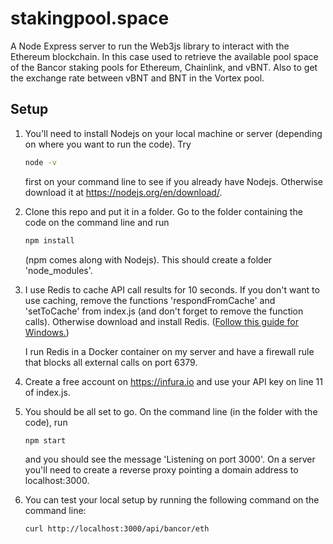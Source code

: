 # stakingpool.space
A Node Express server to run the Web3js library to interact with the Ethereum blockchain. In this case used to retrieve the available pool space of the Bancor staking pools for Ethereum, Chainlink, and vBNT. Also to get the exchange rate between vBNT and BNT in the Vortex pool.

## Setup
1. You'll need to install Nodejs on your local machine or server (depending on where you want to run the code). Try
   ```bash
   node -v
   ```
   first on your command line to see if you already have Nodejs. Otherwise download it at https://nodejs.org/en/download/.
2. Clone this repo and put it in a folder. Go to the folder containing the code on the command line and run
   ```bash
   npm install
   ```
   (npm comes along with Nodejs). This should create a folder 'node_modules'.
3. I use Redis to cache API call results for 10 seconds. If you don't want to use caching, remove the functions 'respondFromCache' and 'setToCache' from index.js (and don't forget to remove the function calls). Otherwise download and install Redis. ([Follow this guide for Windows.](https://redislabs.com/blog/redis-on-windows-10/))

   I run Redis in a Docker container on my server and have a firewall rule that blocks all external calls on port 6379.
4. Create a free account on https://infura.io and use your API key on line 11 of index.js.
5. You should be all set to go. On the command line (in the folder with the code), run
   ```bash
   npm start
   ```
   and you should see the message 'Listening on port 3000'. On a server you'll need to create a reverse proxy pointing a domain address to localhost:3000.
6. You can test your local setup by running the following command on the command line:
   ```bash
   curl http://localhost:3000/api/bancor/eth
   ```
